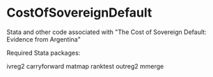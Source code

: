 # CostOfSovereignDefault
Stata and other code associated with "The Cost of Sovereign Default: Evidence from Argentina"


Required Stata packages:

ivreg2
carryforward
matmap
ranktest
outreg2
mmerge

